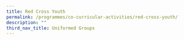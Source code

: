 ```yaml
---
title: Red Cross Youth
permalink: /programmes/co-curricular-activities/red-cross-youth/
description: ""
third_nav_title: Uniformed Groups
---
```


